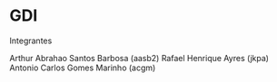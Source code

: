 # GDI

Integrantes

Arthur Abrahao Santos Barbosa (aasb2)
Rafael Henrique Ayres (jkpa)
Antonio Carlos Gomes Marinho (acgm)
